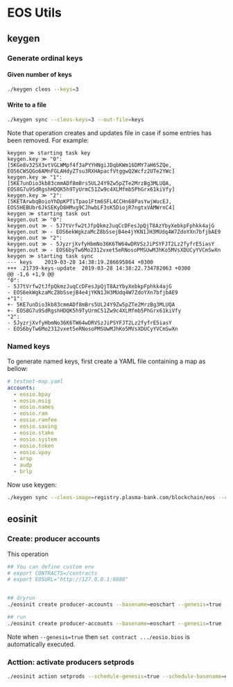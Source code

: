 # EOS Utils

## keygen

### Generate ordinal keys

#### Given number of keys

```bash
./keygen cleos --keys=3
```

#### Write to a file

```bash
./keygen sync --cleos-keys=3 --out-file=keys
```

Note that operation creates and updates file in case if some entries has been removed. For example:

```
keygen ≫ starting task key
keygen.key ≫ "0": [5KGe8v32SX3vtVGLWMpf4f3aPYYHNgiJDqbKWm16DMY7aH6SZQe, EOS6CWSQGo6AMnFGLAHdyZTsu3RXHApacfVtggwQ2Wcfz2UTe2YWc]
keygen.key ≫ "1": [5KE7unDio3kb83cmmADf8mBrs5UL24Y9Zw5pZTe2MrzBg3MLUQA, EOS8G7u9SdRgshHDQK5h9TyUrmC51Zw9c4XLMfmb5PhGrx61kiVfy]
keygen.key ≫ "2": [5KETArwbqBoioYhDpKPTiTpao1Ftm6SFL4CCHn68PasYwjWucEJ, EOS5HEBUbr6JkSEKyD8HMvg9CJhwbLF3sK5DiojR7ngtxVAMWrnC4]
keygen ≫ starting task out
keygen.out ≫ "0":
keygen.out ≫ - 5J7tVrfw2tJfpQkmzJuqCcDFesJpQjT8AzYbyXebkpFphkk4ajG
keygen.out ≫ - EOS6ekWgkzaMcZ8bSsejB4e4jYKN1JH3MUdq4W7ZdoYXn7bfjbAE9
keygen.out ≫ "2":
keygen.out ≫ - 5JyzrjXvfyHbmNo36K6TW64wDRVSzJiPSYFJT2Lz2fyfrE5iasY
keygen.out ≫ - EOS6byTw6Mo2312vxet5eRNosoPMSUwMJhKo5MVsXDUCyYVCmSwXn
keygen ≫ starting task sync
--- keys	2019-03-28 14:38:19.286695864 +0300
+++ .21739-keys-update	2019-03-28 14:38:22.734782063 +0300
@@ -1,6 +1,9 @@
"0":
- 5J7tVrfw2tJfpQkmzJuqCcDFesJpQjT8AzYbyXebkpFphkk4ajG
- EOS6ekWgkzaMcZ8bSsejB4e4jYKN1JH3MUdq4W7ZdoYXn7bfjbAE9
+"1":
+- 5KE7unDio3kb83cmmADf8mBrs5UL24Y9Zw5pZTe2MrzBg3MLUQA
+- EOS8G7u9SdRgshHDQK5h9TyUrmC51Zw9c4XLMfmb5PhGrx61kiVfy
"2":
- 5JyzrjXvfyHbmNo36K6TW64wDRVSzJiPSYFJT2Lz2fyfrE5iasY
- EOS6byTw6Mo2312vxet5eRNosoPMSUwMJhKo5MVsXDUCyYVCmSwXn
```

### Named keys

To generate named keys, first create a YAML file containing a map as bellow:

```yaml
# testnet-map.yaml
accounts:
  - eosio.bpay
  - eosio.msig
  - eosio.names
  - eosio.ram
  - eosio.ramfee
  - eosio.saving
  - eosio.stake
  - eosio.system
  - eosio.token
  - eosio.vpay
  - arsp
  - audp
  - brlp
```

Now use keygen:

```bash
./keygen sync --cleos-image=registry.plasma-bank.com/blockchain/eos --cleos-map=./testnet-account-ids.yaml --out-file=test
```


## eosinit

### Create: producer accounts

This operation 


```bash
## You can define custom env
# export CONTRACTS=/contracts
# export EOSURL="http://127.0.0.1:8888"


## dryrun
./eosinit create producer-accounts --basename=eoschart --genesis=true --dryrun=true --from=testnet.yaml

## run
./eosinit create producer-accounts --basename=eoschart --genesis=true --from=testnet.yaml
```

Note when `--genesis=true` then `set contract .../eosio.bios` is automatically executed.

### Acttion: activate producers setprods

```bash
./eosinit action setprods --schedule-genesis=true --schedule-basename=eoschart --schedule-from=testnet.yaml
```
